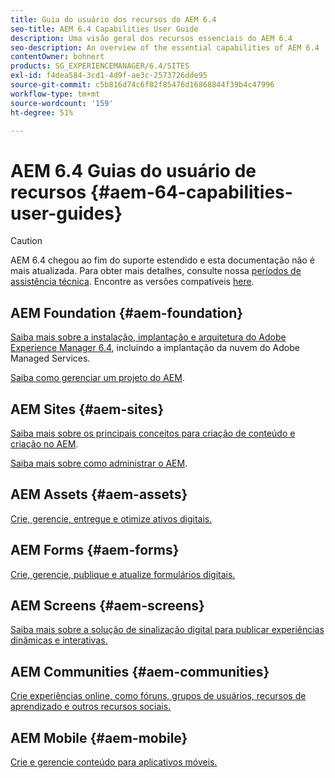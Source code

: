 ```yaml
---
title: Guia do usuário dos recursos do AEM 6.4
seo-title: AEM 6.4 Capabilities User Guide
description: Uma visão geral dos recursos essenciais do AEM 6.4
seo-description: An overview of the essential capabilities of AEM 6.4
contentOwner: bohnert
products: SG_EXPERIENCEMANAGER/6.4/SITES
exl-id: f4dea584-3cd1-4d9f-ae3c-2573726dde95
source-git-commit: c5b816d74c6f02f85476d16868844f39b4c47996
workflow-type: tm+mt
source-wordcount: '159'
ht-degree: 51%

---
```


# AEM 6.4 Guias do usuário de recursos {#aem-64-capabilities-user-guides}

>[!CAUTION]
>
>AEM 6.4 chegou ao fim do suporte estendido e esta documentação não é mais atualizada. Para obter mais detalhes, consulte nossa [períodos de assistência técnica](https://helpx.adobe.com/br/support/programs/eol-matrix.html). Encontre as versões compatíveis [here](https://experienceleague.adobe.com/docs/).

## AEM Foundation {#aem-foundation}

[Saiba mais sobre a instalação, implantação e arquitetura do Adobe Experience Manager 6.4](/help/sites-deploying/home.md), incluindo a implantação da nuvem do Adobe Managed Services.

[Saiba como gerenciar um projeto do AEM](/help/managing/home.md).

## AEM Sites {#aem-sites}

[Saiba mais sobre os principais conceitos para criação de conteúdo e criação no AEM](/help/sites-authoring/home.md).

[Saiba mais sobre como administrar o AEM](/help/sites-administering/home.md).

## AEM Assets {#aem-assets}

[Crie, gerencie, entregue e otimize ativos digitais.](/help/assets/home.md)

## AEM Forms {#aem-forms}

[Crie, gerencie, publique e atualize formulários digitais.](/help/forms/home.md)

## AEM Screens {#aem-screens}

[Saiba mais sobre a solução de sinalização digital para publicar experiências dinâmicas e interativas.](https://experienceleague.adobe.com/docs/experience-manager-screens/user-guide/aem-screens-introduction.html?lang=pt-BR)

## AEM Communities {#aem-communities}

[Crie experiências online, como fóruns, grupos de usuários, recursos de aprendizado e outros recursos sociais.](/help/communities/home.md)

## AEM Mobile {#aem-mobile}

[Crie e gerencie conteúdo para aplicativos móveis.](/help/mobile/home.md)
